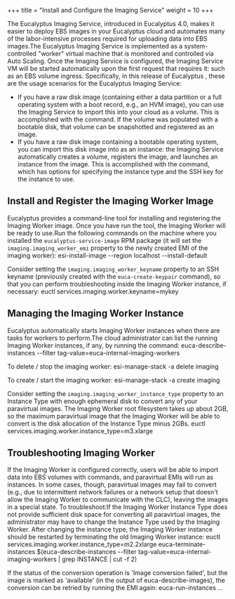+++
title = "Install and Configure the Imaging Service"
weight = 10
+++

The Eucalyptus Imaging Service, introduced in Eucalyptus 4.0, makes it easier to deploy EBS images in your Eucalyptus cloud and automates many of the labor-intensive processes required for uploading data into EBS images.The Eucalyptus Imaging Service is implemented as a system-controlled "worker" virtual machine that is monitored and controlled via Auto Scaling. Once the Imaging Service is configured, the Imaging Service VM will be started automatically upon the first request that requires it: such as an EBS volume ingress. Specifically, in this release of Eucalyptus , these are the usage scenarios for the Eucalyptus Imaging Service: 

* If you have a raw disk image (containing either a data partition or a full operating system with a boot record, e.g., an HVM image), you can use the Imaging Service to import this into your cloud as a volume. This is accomplished with the command. If the volume was populated with a bootable disk, that volume can be snapshotted and registered as an image. 
* If you have a raw disk image containing a bootable operating system, you can import this disk image into as an instance: the Imaging Service automatically creates a volume, registers the image, and launches an instance from the image. This is accomplished with the command, which has options for specifying the instance type and the SSH key for the instance to use. 

## Install and Register the Imaging Worker Image
Eucalyptus provides a command-line tool for installing and registering the Imaging Worker image. Once you have run the tool, the Imaging Worker will be ready to use.Run the following commands on the machine where you installed the `eucalyptus-service-image` RPM package (it will set the `imaging.imaging_worker_emi` property to the newly created EMI of the imaging worker): 
    esi-install-image --region localhost --install-default

Consider setting the `imaging.imaging_worker_keyname` property to an SSH keyname (previously created with the `euca-create-keypair` command), so that you can perform troubleshooting inside the Imaging Worker instance, if necessary: 
    euctl services.imaging.worker.keyname=mykey


## Managing the Imaging Worker Instance
Eucalyptus automatically starts Imaging Worker instances when there are tasks for workers to perform.The cloud administrator can list the running Imaging Worker instances, if any, by running the command: 
    euca-describe-instances --filter tag-value=euca-internal-imaging-workers

To delete / stop the imaging worker: 
    esi-manage-stack -a delete imaging

To create / start the imaging worker: 
    esi-manage-stack -a create imaging

Consider setting the `imaging.imaging_worker_instance_type` property to an Instance Type with enough ephemeral disk to convert any of your paravirtual images. The Imaging Worker root filesystem takes up about 2GB, so the maximum paravirtual image that the Imaging Worker will be able to convert is the disk allocation of the Instance Type minus 2GBs. 
    euctl services.imaging.worker.instance_type=m3.xlarge


## Troubleshooting Imaging Worker
If the Imaging Worker is configured correctly, users will be able to import data into EBS volumes with commands, and paravirtual EMIs will run as instances. In some cases, though, paravirtual images may fail to convert (e.g., due to intermittent network failures or a network setup that doesn't allow the Imaging Worker to communicate with the CLC), leaving the images in a special state. To troubleshoot:If the Imaging Worker Instance Type does not provide sufficient disk space for converting all paravirtual images, the administrator may have to change the Instance Type used by the Imaging Worker. After changing the instance type, the Imaging Worker instance should be restarted by terminating the old Imaging Worker instance: 
    euctl services.imaging.worker.instance_type=m2.2xlarge
    euca-terminate-instances $(euca-describe-instances --filter tag-value=euca-internal-imaging-workers | grep INSTANCE | cut -f 2)

If the status of the conversion operation is 'Image conversion failed', but the image is marked as 'available' (in the output of euca-describe-images), the conversion can be retried by running the EMI again: 
    euca-run-instances ...

